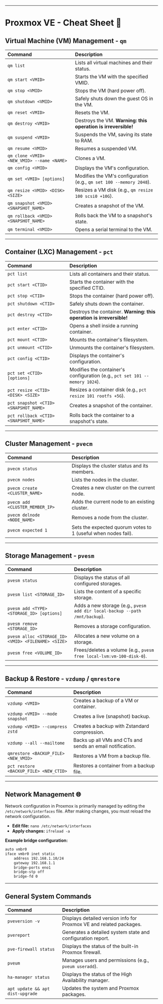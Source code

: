 -----

# Proxmox VE - Cheat Sheet 🚀

## Virtual Machine (VM) Management - `qm`

| Command | Description |
| :--- | :--- |
| `qm list` | Lists all virtual machines and their status. |
| `qm start <VMID>` | Starts the VM with the specified VMID. |
| `qm stop <VMID>` | Stops the VM (hard power off). |
| `qm shutdown <VMID>` | Safely shuts down the guest OS in the VM. |
| `qm reset <VMID>` | Resets the VM. |
| `qm destroy <VMID>` | Destroys the VM. **Warning: this operation is irreversible\!** |
| `qm suspend <VMID>` | Suspends the VM, saving its state to RAM. |
| `qm resume <VMID>` | Resumes a suspended VM. |
| `qm clone <VMID> <NEW_VMID> --name <NAME>` | Clones a VM. |
| `qm config <VMID>` | Displays the VM's configuration. |
| `qm set <VMID> [options]` | Modifies the VM's configuration (e.g., `qm set 100 --memory 2048`). |
| `qm resize <VMID> <DISK> <SIZE>` | Resizes a VM disk (e.g., `qm resize 100 scsi0 +10G`). |
| `qm snapshot <VMID> <SNAPSHOT_NAME>` | Creates a snapshot of the VM. |
| `qm rollback <VMID> <SNAPSHOT_NAME>` | Rolls back the VM to a snapshot's state. |
| `qm terminal <VMID>` | Opens a serial terminal to the VM. |

-----

## Container (LXC) Management - `pct`

| Command | Description |
| :--- | :--- |
| `pct list` | Lists all containers and their status. |
| `pct start <CTID>` | Starts the container with the specified CTID. |
| `pct stop <CTID>` | Stops the container (hard power off). |
| `pct shutdown <CTID>` | Safely shuts down the container. |
| `pct destroy <CTID>` | Destroys the container. **Warning: this operation is irreversible\!** |
| `pct enter <CTID>` | Opens a shell inside a running container. |
| `pct mount <CTID>` | Mounts the container's filesystem. |
| `pct unmount <CTID>` | Unmounts the container's filesystem. |
| `pct config <CTID>` | Displays the container's configuration. |
| `pct set <CTID> [options]` | Modifies the container's configuration (e.g., `pct set 101 --memory 1024`). |
| `pct resize <CTID> <DISK> <SIZE>` | Resizes a container disk (e.g., `pct resize 101 rootfs +5G`). |
| `pct snapshot <CTID> <SNAPSHOT_NAME>` | Creates a snapshot of the container. |
| `pct rollback <CTID> <SNAPSHOT_NAME>` | Rolls back the container to a snapshot's state. |

-----

## Cluster Management - `pvecm`

| Command | Description |
| :--- | :--- |
| `pvecm status` | Displays the cluster status and its members. |
| `pvecm nodes` | Lists the nodes in the cluster. |
| `pvecm create <CLUSTER_NAME>` | Creates a new cluster on the current node. |
| `pvecm add <CLUSTER_MEMBER_IP>` | Adds the current node to an existing cluster. |
| `pvecm delnode <NODE_NAME>` | Removes a node from the cluster. |
| `pvecm expected 1` | Sets the expected quorum votes to 1 (useful when nodes fail). |

-----

## Storage Management - `pvesm`

| Command | Description |
| :--- | :--- |
| `pvesm status` | Displays the status of all configured storages. |
| `pvesm list <STORAGE_ID>` | Lists the content of a specific storage. |
| `pvesm add <TYPE> <STORAGE_ID> [options]` | Adds a new storage (e.g., `pvesm add dir local-backup --path /mnt/backup`). |
| `pvesm remove <STORAGE_ID>` | Removes a storage configuration. |
| `pvesm alloc <STORAGE_ID> <VMID> <FILENAME> <SIZE>` | Allocates a new volume on a storage. |
| `pvesm free <VOLUME_ID>` | Frees/deletes a volume (e.g., `pvesm free local-lvm:vm-100-disk-0`). |

-----

## Backup & Restore - `vzdump` / `qmrestore`

| Command | Description |
| :--- | :--- |
| `vzdump <VMID>` | Creates a backup of a VM or container. |
| `vzdump <VMID> --mode snapshot` | Creates a live (snapshot) backup. |
| `vzdump <VMID> --compress zstd` | Creates a backup with Zstandard compression. |
| `vzdump --all --mailtome` | Backs up all VMs and CTs and sends an email notification. |
| `qmrestore <BACKUP_FILE> <NEW_VMID>` | Restores a VM from a backup file. |
| `pct restore <BACKUP_FILE> <NEW_CTID>` | Restores a container from a backup file. |

-----

## Network Management 🌐

Network configuration in Proxmox is primarily managed by editing the `/etc/network/interfaces` file. After making changes, you must reload the network configuration.

  * **Edit file:** `nano /etc/network/interfaces`
  * **Apply changes:** `ifreload -a`

**Example bridge configuration:**

```bash
auto vmbr0
iface vmbr0 inet static
    address 192.168.1.10/24
    gateway 192.168.1.1
    bridge-ports eno1
    bridge-stp off
    bridge-fd 0
```

-----

## General System Commands

| Command | Description |
| :--- | :--- |
| `pveversion -v` | Displays detailed version info for Proxmox VE and related packages. |
| `pvereport` | Generates a detailed system state and configuration report. |
| `pve-firewall status` | Displays the status of the built-in Proxmox firewall. |
| `pveum` | Manages users and permissions (e.g., `pveum useradd`). |
| `ha-manager status` | Displays the status of the High Availability manager. |
| `apt update && apt dist-upgrade` | Updates the system and Proxmox packages. |

